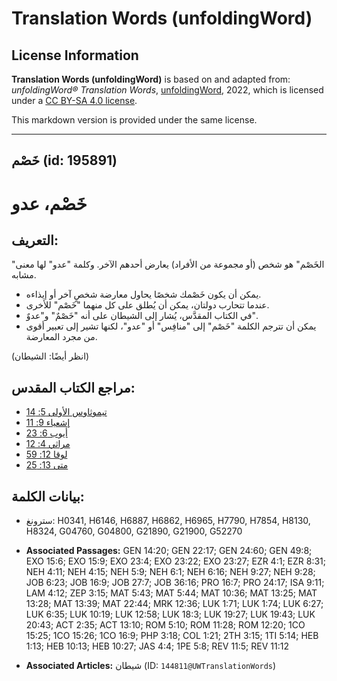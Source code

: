 # Translation Words (unfoldingWord)

## License Information

**Translation Words (unfoldingWord)** is based on and adapted from: _unfoldingWord® Translation Words_, [unfoldingWord](https://unfoldingword.org/utw), 2022, which is licensed under a [CC BY-SA 4.0 license](https://creativecommons.org/licenses/by-sa/4.0/legalcode.en).

This markdown version is provided under the same license.



--------------------------------

## خَصْم (id: 195891)

خَصْم، عدو
==========

التعريف:
--------

"الخَصْم" هو شخص (أو مجموعة من الأفراد) يعارض أحدهم الآخر. وكلمة "عدو" لها معنى مشابه.

* يمكن أن يكون خَصْمك شخصًا يحاول معارضة شخصٍ آخر أو إيذاءه.
* عندما تتحارب دولتان، يمكن أن يُطلق على كل منهما "خَصْم" للأخرى.
* في الكتاب المقدَّس، يُشار إلى الشيطان على أنه "خَصْمٌ" و"عدوٌ".
* يمكن أن تترجم الكلمة "خَصْم" إلى "منافِس" أو "عدو"، لكنها تشير إلى تعبير أقوى من مجرد المعارضة.

(انظر أيضًا: الشيطان)

مراجع الكتاب المقدس:
--------------------

* [تيموثاوس الأولى 5: 14](https://ref.ly/1Tim5:14)
* [إشعياء 9: 11](https://ref.ly/Isa9:11)
* [أيوب 6: 23](https://ref.ly/Job6:23)
* [مراثي 4: 12](https://ref.ly/Lam4:12)
* [لوقا 12: 59](https://ref.ly/Luke12:59)
* [متى 13: 25](https://ref.ly/Matt13:25)

بيانات الكلمة:
--------------

* سترونغ: H0341, H6146, H6887, H6862, H6965, H7790, H7854, H8130, H8324, G04760, G04800, G21890, G21900, G52270

* **Associated Passages:** GEN 14:20; GEN 22:17; GEN 24:60; GEN 49:8; EXO 15:6; EXO 15:9; EXO 23:4; EXO 23:22; EXO 23:27; EZR 4:1; EZR 8:31; NEH 4:11; NEH 4:15; NEH 5:9; NEH 6:1; NEH 6:16; NEH 9:27; NEH 9:28; JOB 6:23; JOB 16:9; JOB 27:7; JOB 36:16; PRO 16:7; PRO 24:17; ISA 9:11; LAM 4:12; ZEP 3:15; MAT 5:43; MAT 5:44; MAT 10:36; MAT 13:25; MAT 13:28; MAT 13:39; MAT 22:44; MRK 12:36; LUK 1:71; LUK 1:74; LUK 6:27; LUK 6:35; LUK 10:19; LUK 12:58; LUK 18:3; LUK 19:27; LUK 19:43; LUK 20:43; ACT 2:35; ACT 13:10; ROM 5:10; ROM 11:28; ROM 12:20; 1CO 15:25; 1CO 15:26; 1CO 16:9; PHP 3:18; COL 1:21; 2TH 3:15; 1TI 5:14; HEB 1:13; HEB 10:13; HEB 10:27; JAS 4:4; 1PE 5:8; REV 11:5; REV 11:12
* **Associated Articles:** شيطان (ID: `144811@UWTranslationWords`)

